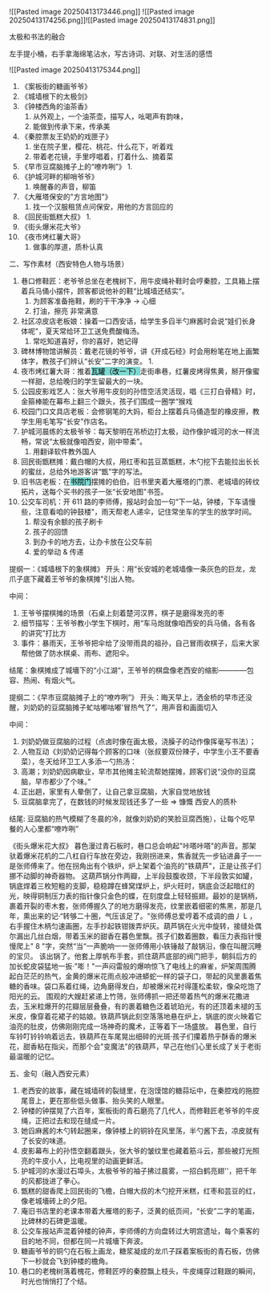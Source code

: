 ![[Pasted image 20250413173446.png]]
![[Pasted image 20250413174256.png]]![[Pasted image 20250413174831.png]]

太极和书法的融合

左手提小桶，右手拿海绵笔沾水，写古诗词、对联、对生活的感悟

![[Pasted image 20250413175344.png]]

1. 《案板街的糖画爷爷》
2. 《城墙根下的太极剑》
3. 《钟楼西角的油茶香》
	1. 从外观上，一个油茶壶，描写人，吆喝声有韵味，
	2. 能做到传承下来，传承美
4. 《秦腔票友王奶奶的戏匣子》
	1. 坐在院子里，樱花、桃花、什么花下，听着戏
	2. 带着老花镜，手里哼唱着，打着什么、摘着菜
5. 《早市豆腐脑摊子上的“嘹咋咧”》
	1. 
6. 《护城河畔的柳哨爷爷》
	1. 唤醒春的声音，柳笛
7. 《大雁塔保安的"方言地图"》
	1. 找一个汉服租赁点问保安，用他的方言回应的
8. 《回民街甑糕大叔》
	1. 
9. 《街头爆米花大爷》
10. 《夜市烤红薯大哥》
	1. 做事的厚道，质朴认真

二、写作素材（西安特色人物与场景）
1. 巷口修鞋匠：老爷爷总坐在老槐树下，用牛皮绳补鞋时会哼秦腔，工具箱上摆着兵马俑小摆件，顾客都说他补的鞋“比城墙还结实“。
	1. 为顾客准备拖鞋，刷的干干净净 -> 心细
	2. 打油，擦亮 非常满意
2. 社区凉皮店老板娘：操着一口西安话，给学生多舀半勺麻酱时会说“娃们长身体呢"，夏天常给环卫工送免费酸梅汤。
	1. 常吃知道喜好，你的喜好，她记得
3. 碑林博物馆讲解员：戴老花镜的爷爷，讲《开成石经》时会用粉笔在地上画繁体字，教孩子们辨认“长安”二字的演变。
	1. 
4. 夜市烤红薯大哥：推着<mark style="background: #39C5BBA6;">瓦罐（改一下）</mark>走街串巷，红薯皮烤得焦黄，掰开像蜜一样甜，总给晚归的学生留最大的一块。
5. 公园皮影戏艺人：张大爷用牛皮刻的孙悟空活灵活现，唱《三打白骨精》时，金箍棒能在幕布上翻三个跟头，孩子们围成一圈学“猴戏
6. 校园门口文具店老板：会修钢笔的大妈，柜台上摆着兵马俑造型的橡皮擦，教学生用毛笔写“长安”作店名。
7. 护城河晨练的太极爷爷：每天黎明在吊桥边打太极，动作像护城河的水一样流畅，常说“太极就像咱西安，刚中带柔”。
	1. 用翻译软件教外国人
8. 回民街甑糕摊：戴白帽的大叔，用红枣和芸豆蒸甑糕，木勺挖下去能拉出长长的蜜丝，总给外地游客讲“甑”字的写法。
9. 旧书店老板：在<mark style="background: #39C5BBA6;">书院门</mark>摆摊的伯伯，旧书里夹着大雁塔的门票、老城墙的砖纹拓片，送每个买书的孩子一张“长安地图"书签。
10. 公交车司机：开 611 路的李师傅，报站时会加一句“下一站，钟楼，下车请慢些，注意看咱的钟鼓楼"，雨天帮老人递伞，记住常坐车的学生的放学时间。
	1. 帮没有余额的孩子刷卡
	2. 孩子的回馈
	3. 到办卡的地方去，让办卡放在公交车前
	4. 爱的举动 & 传递

提纲一：《城墙根下的象棋摊》
开头：用“长安城的老城墙像一条灰色的巨龙，龙爪子底下藏着王爷爷的象棋摊"引出人物。

中间：
1. 王爷爷摆棋摊的场景（石桌上刻着楚河汉界，棋子是磨得发亮的枣
2. 细节描写：王爷爷教小学生下棋时，用“车马炮就像咱西安的兵马俑，各有各的讲究”打比方
3. 事件：暴雨天，王爷爷把伞给了没带雨具的祖孙，自己冒雨收棋子，后来大家帮他做了防水棋桌、雨布、遮阳伞。

结尾：象棋摊成了城墻下的“小江湖“，王爷爷的棋盘像老西安的缩影————包容、热闹、有烟火气。

提纲二：《早市豆腐脑摊子上的“嘹咋咧”》
开头：晦天早上，洒金桥的早市还没醒，刘奶奶的豆腐脑摊子虻咕嘟咕嘟'冒热气了“，用声音和画面切入

中间：
1. 刘奶奶做豆腐脑的过程（点卤时像在画太极，浇臊子的动作像挥毫写书法）；
2. 人物互动《刘奶奶记得每个顾客的口味（张叔要双份辣子，中学生小王不要香菜），冬天给环卫工人多添一勺热汤：
3. 高潮；刘奶奶因病歇业，早市其他摊主轮流帮她摆摊，顾客们说“没你的豆腐脑，早市都少了个味。” 
4. 正出趟，家里有人晕倒了，让自己拿豆腐脑，大家自觉地放钱
5. 豆腐脑拿完了，在数钱的时候发现钱还多了一些 => 慷慨 西安人的质朴 

结尾: 豆腐脑的热气模糊了冬晨的冷，就像刘奶奶的笑脸豆腐西施），让每个吃早餐的人心里都“嘹咋咧”


《街头爆米花大叔》
暮色漫过青石板时，巷口总会响起"咔嗒咔嗒"的声音。那架驮着爆米花机的二八杠自行车放在旁边，我刚拐进来，焦香就先一步钻进鼻子一一是张师傅来了。他在拐角出有个铁炉，炉上架着个油亮的"铁葫芦"，正是让孩子们挪不动脚的神奇器物。
这葫芦锅分作两瓣，上半段鼓腹收颈，下半段敦实如罐，锅底焊着三枚短粗的支脚，稳稳蹲在蜂窝煤炉上，炉火旺时，锅底会泛起暗红的光，映得铜制压力表的指针像只金色的蝶，在刻度盘上轻轻振翅。最妙的是锅柄，裹着开裂的枣木套，张师傅握久了的地方磨得发亮，纹里嵌着细密的焦黑，那是几年，熏出来的记·“转够二十圈，气压该足了。"张师傅总爱哼着不成调的曲丿 L ，右手握住木柄匀速画圈，左手抄起铁钳拨弄炉灰。葫芦锅在火光中旋转，接缝处偶尔漏出几丝白烟，带着玉米的甜香在暮色里飘。孩子们数着圈数，看压力表指针慢慢爬上" 8 "字，突然“当“一声脆响一一张师傅用小铁锤敲了敲锅沿，像在叫醒沉睡的宝贝。
该出锅了。他套上厚帆布手套，抓住葫芦底部的阀门把手，朝斜后方的加长蛇皮袋猛地一扳·"嘭！"一声闷雷般的爆响惊飞了电线上的麻雀，炉架周围腾起白茫茫的热气，金黄的爆米花雨点般冲进蟒蛇一样的袋子口，带起的风里裹着焦糖的香味。袋口系着红绳，边角磨得发白，却被爆米花衬得蓬松柔软，像朵吃饱了阳光的云。
围观的大嫂赶紧递上竹筛，张师傅抓一把还带着热气的爆米花撒进去，玉米粒爆开的花瓣层层叠叠，有的裹着糖色泛着琥珀光，有的还顶着未褪的玉米皮，像穿着花裙子的姑娘。铁葫芦锅此刻空落落地悬在炉上，锅底的炭火映着它油亮的肚皮，仿佛刚刚完成一场神奇的魔术，正等着下一场盛放。
暮色里，自行车铃叮铃铃响着远去，铁葫芦在车尾晃出细碎的光斑·孩子们攥着热乎酥香的爆米花，甜香粘在指尖，而那个会"变魔法"的铁葫芦，早己在他们心里长成了关于老街最温暖的记忆。

五、金句（融入西安元素）
1. 老西安的故事，藏在城墙砖的裂缝里，在泡馍馆的糖蒜坛中，在秦腔戏的拖腔尾音上，更在那些低头做事、抬头笑的人眼里。
2. 钟楼的钟摆晃了六百年，案板街的青石磨亮了几代人，而修鞋匠老爷爷的牛皮绳，正把过去和现在缝成一片。
3. 她舀麻酱的木勺转起圈来，像钟楼上的铜铃在风里荡，半勺酱下去，凉皮就有了长安的味道。
4. 皮影幕布上的孙悟空翻着跟头，张大爷的皱纹里也藏着筋斗云，那些被灯光照亮的牛皮小人，比电视里的动画更鲜活。
5. 护城河的水漫过石埠头，太极爷爷的袖子拂过晨雾，一招白鹤亮翅''，把千年的风都拢进了拳心。
6. 甑糕的甜香爬上回民街的飞檐，白帽大叔的木勺挖开米糕，红枣和芸豆的红，像老城墻砖上的夕阳。
7. 庵旧书店里的老课本带着大雁塔的影子，泛黄的纸页间，“长安”二字的笔画，比碑林的石碑更温暖。
8. 公交车报站声混着钟楼的钟声，李师傅的方向盘转过大明宫遗址，每个乘客的目的地不同，但都在同一片城墻下奔波。
9. 糖画爷爷的铜勺在石板上画龙，糖浆凝成的龙爪子踩着案板街的青石板，仿佛下一秒就会飞到钟楼的檐角。
10. 巷口的老槐树落着槐花，修鞋匠哼的秦腔飘上枝头，牛皮绳穿过鞋跟的瞬间，时光也悄悄打了个结。